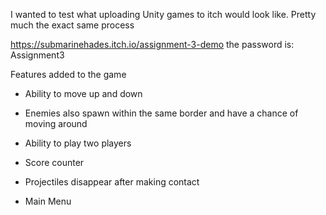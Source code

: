 I wanted to test what uploading Unity games to itch would look like. Pretty much the exact same process

https://submarinehades.itch.io/assignment-3-demo 
the password is: Assignment3

Features added to the game

- Ability to move up and down

- Enemies also spawn within the same border and have a chance of moving around

- Ability to play two players

- Score counter

- Projectiles disappear after making contact

- Main Menu
